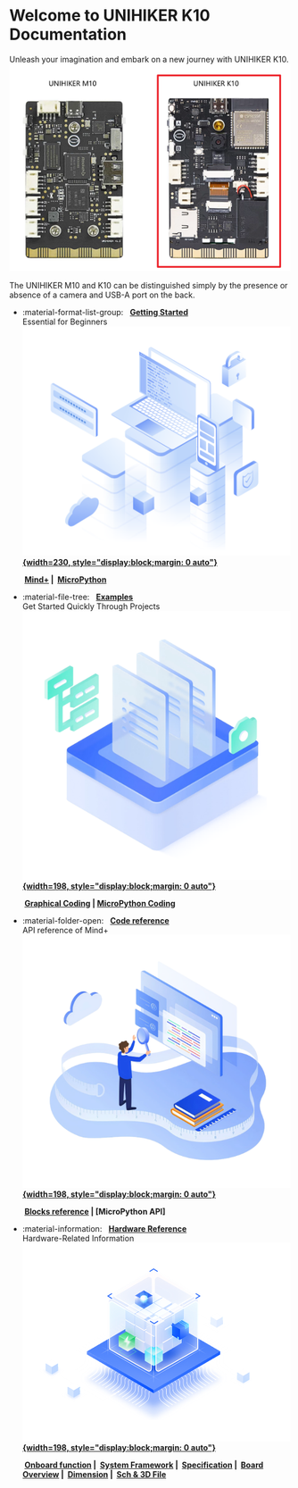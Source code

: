 # **Welcome to UNIHIKER K10 Documentation**
Unleash your imagination and embark on a new journey with UNIHIKER K10.
![image.png](img/index/UNIHIKERK10back.png)

The UNIHIKER M10 and K10 can be distinguished simply by the presence or absence of a camera and USB-A port on the back.


<div class="grid cards" markdown>

-   :material-format-list-group: &nbsp; __[Getting Started][start]__  
      Essential for Beginners
    &nbsp;__[![image.png](img/index/started.png){width=230, style="display:block;margin: 0 auto"}][start]__

    __&nbsp;[Mind+][MindPlus] |&nbsp; [MicroPython][micropython]__


-   :material-file-tree: &nbsp; __[Examples][examples]__  
      Get Started Quickly Through Projects
    &nbsp;__[![image.png](img/index/examples.png){width=198, style="display:block;margin: 0 auto"}][examples]__  

    __&nbsp;[Graphical Coding][Graphical Coding] | [MicroPython Coding][Micropython Coding]__


-   :material-folder-open: &nbsp; __[Code reference][blocks reference]__  
      API reference of Mind+
    &nbsp;__[![image.png](img/index/language.png){width=198, style="display:block;margin: 0 auto"}][blocks reference]__  

    __&nbsp;[Blocks reference][blocks reference] | [MicroPython API]__


-   :material-information: &nbsp; __[Hardware Reference][intruduction]__  
      Hardware-Related Information
    &nbsp;__[![image.png](img/index/hardware.png){width=198, style="display:block;margin: 0 auto"}][intruduction]__  

    __&nbsp;[Onboard function][Onboard function] |&nbsp; [System Framework][system-framework] |&nbsp; [Specification][specification] |&nbsp;  [Board Overview][overview] |&nbsp; [Dimension][dimension] |&nbsp; [Sch & 3D File][3dfile]__


</div>

  [start]: get-started.md
  [examples]: Examples/examples_mindplus.md
  [MindPlus]: GettingStarted/gettingstarted_mindplus.md
  [micropython]: GettingStarted/gettingstarted_mpy.md
  [Graphical Coding]: Examples/examples_mindplus.md
  [Micropython Coding]: Examples/examples_mpy.md
  [blocks reference]: CodeReference/CodeReference_blocksReference.md
  [intruduction]: HardwareReference/hardwarereference_introduction.md
  [Onboard function]: HardwareReference/hardwarereference_onboardfunction.md
  [system-framework]: HardwareReference/hardwarereference_sysframwork.md
  [specification]: HardwareReference/hardwarereference_specs.md
  [overview]: HardwareReference/hardwarereference_boardoverview.md
  [dimension]: HardwareReference/hardwarereference_dimension.md
  [3dfile]: HardwareReference/hardwarereference_stepschematic.md

